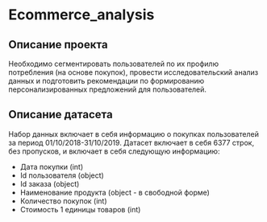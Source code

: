 # Ecommerce_analysis
## Описание проекта
Необходимо сегментировать пользователей по их профилю потребления (на основе покупок), провести исследовательский анализ данных и подготовить рекомендации по формированию персонализированных предложений для пользователей.
## Описание датасета
Набор данных включает в себя информацию о покупках пользователей за период 01/10/2018-31/10/2019. Датасет включает в себя 6377 строк, без пропусков, и включает в себя следующую информацию:
 - Дата покупки (int)
 - Id пользователя (object)
 - Id заказа (object)
 - Наименование продукта (object - в свободной форме)
 - Количество покупок (int)
 - Стоимость 1 единицы товаров (int)
 
